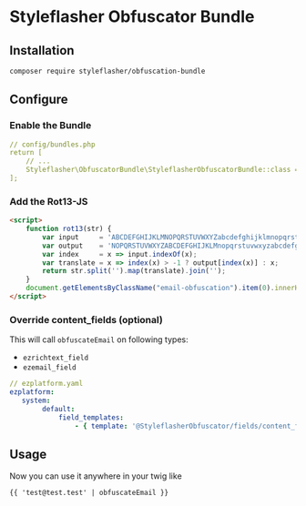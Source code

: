 # Styleflasher Obfuscator Bundle

## Installation

``` bash
composer require styleflasher/obfuscation-bundle
```

## Configure

### Enable the Bundle

``` yml
// config/bundles.php
return [
    // ...
    Styleflasher\ObfuscatorBundle\StyleflasherObfuscatorBundle::class => ['all' => true],
];
```

### Add the Rot13-JS

``` html
<script>
    function rot13(str) {
        var input     = 'ABCDEFGHIJKLMNOPQRSTUVWXYZabcdefghijklmnopqrstuvwxyz';
        var output    = 'NOPQRSTUVWXYZABCDEFGHIJKLMnopqrstuvwxyzabcdefghijklm';
        var index     = x => input.indexOf(x);
        var translate = x => index(x) > -1 ? output[index(x)] : x;
        return str.split('').map(translate).join('');
    }
    document.getElementsByClassName("email-obfuscation").item(0).innerHTML = rot13(document.getElementsByClassName("email-obfuscation").item(0).innerHTML);
</script>
```

### Override content_fields (optional)

This will call `obfuscateEmail` on following types:

* `ezrichtext_field`
* `ezemail_field`

``` yml
// ezplatform.yaml
ezplatform:
   system:
        default:
            field_templates:
                - { template: '@StyleflasherObfuscator/fields/content_fields.html.twig', priority: 10 }
```

## Usage

Now you can use it anywhere in your twig like

``` twig
{{ 'test@test.test' | obfuscateEmail }}
```

